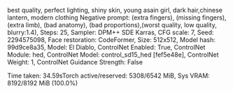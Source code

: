 best quality, perfect lighting, shiny skin, young asain girl, dark hair,chinese lantern, modern clothing
Negative prompt: (extra fingers), (missing fingers), (extra limb), (bad anatomy), (bad proportions),(worst quality, low quality, blurry:1.4),
Steps: 25, Sampler: DPM++ SDE Karras, CFG scale: 7, Seed: 2294575098, Face restoration: CodeFormer, Size: 512x512, Model hash: 99d9ce8a35, Model: El Diablo, ControlNet Enabled: True, ControlNet Module: hed, ControlNet Model: control_sd15_hed [fef5e48e], ControlNet Weight: 1, ControlNet Guidance Strength: False

Time taken: 34.59sTorch active/reserved: 5308/6542 MiB, Sys VRAM: 8192/8192 MiB (100.0%)